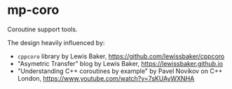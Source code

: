 # mp-coro

Coroutine support tools.

The design heavily influenced by:
- `cppcoro` library by Lewis Baker, https://github.com/lewissbaker/cppcoro
- "Asymetric Transfer" blog by Lewis Baker, https://lewissbaker.github.io
- "Understanding C++ coroutines by example" by Pavel Novikov on C++ London, https://www.youtube.com/watch?v=7sKUAyWXNHA
